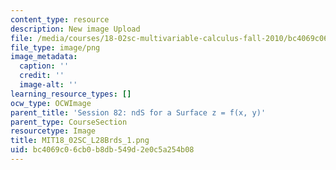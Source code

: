 ```yaml
---
content_type: resource
description: New image Upload
file: /media/courses/18-02sc-multivariable-calculus-fall-2010/bc4069c06cb0b8db549d2e0c5a254b08_MIT18_02SC_L28Brds_1.png
file_type: image/png
image_metadata:
  caption: ''
  credit: ''
  image-alt: ''
learning_resource_types: []
ocw_type: OCWImage
parent_title: 'Session 82: ndS for a Surface z = f(x, y)'
parent_type: CourseSection
resourcetype: Image
title: MIT18_02SC_L28Brds_1.png
uid: bc4069c0-6cb0-b8db-549d-2e0c5a254b08
---
```

